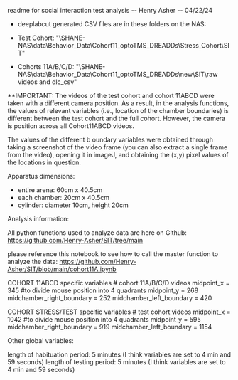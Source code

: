readme for social interaction test analysis -- Henry Asher -- 04/22/24


- deeplabcut generated CSV files are in these folders on the NAS: 

- Test Cohort: "\\SHANE-NAS\data\Behavior_Data\Cohort11_optoTMS_DREADDs\Stress_Cohort\SIT"

- Cohorts 11A/B/C/D: "\\SHANE-NAS\data\Behavior_Data\Cohort11_optoTMS_DREADDs\new\SIT\raw videos  and dlc_csv"


**IMPORTANT: 
The videos of the test cohort and cohort 11ABCD were taken with a different camera position. As a result, in the analysis functions, the values of relevant variables (i.e., location of the chamber boundaries) is different between the test cohort and the full cohort. However, the camera is position across all Cohort11ABCD videos.  

The values of the different b oundary variables were obtained through taking a screenshot of the video frame (you can also extract a single frame from the video), opening it in imageJ, and obtaining the (x,y) pixel values of the locations in question. 

Apparatus dimensions:
- entire arena: 60cm x 40.5cm
- each chamber: 20cm x 40.5cm
- cylinder: diameter 10cm, height 20cm

Analysis information:

All python functions used to analyze data are here on Github: 
https://github.com/Henry-Asher/SIT/tree/main

please reference this notebook to see how to call the master function to analyze the data: https://github.com/Henry-Asher/SIT/blob/main/cohort11A.ipynb


COHORT 11ABCD specific variables
	# cohort 11A/B/C/D videos
	midpoint_x = 345 #to divide mouse position into 4 quadrants
	midpoint_y = 268
	midchamber_right_boundary = 252
	midchamber_left_boundary = 420

COHORT STRESS/TEST specific variables
	# test cohort videos
	midpoint_x = 1042 #to divide mouse position into 4 quadrants
	midpoint_y = 595
	midchamber_right_boundary = 919
	midchamber_left_boundary = 1154


Other global variables: 

length of habituation period: 5 minutes (I think variables are set to 4 min and 59 seconds)
length of testing period: 5 minutes (I think variables are set to 4 min and 59 seconds)
